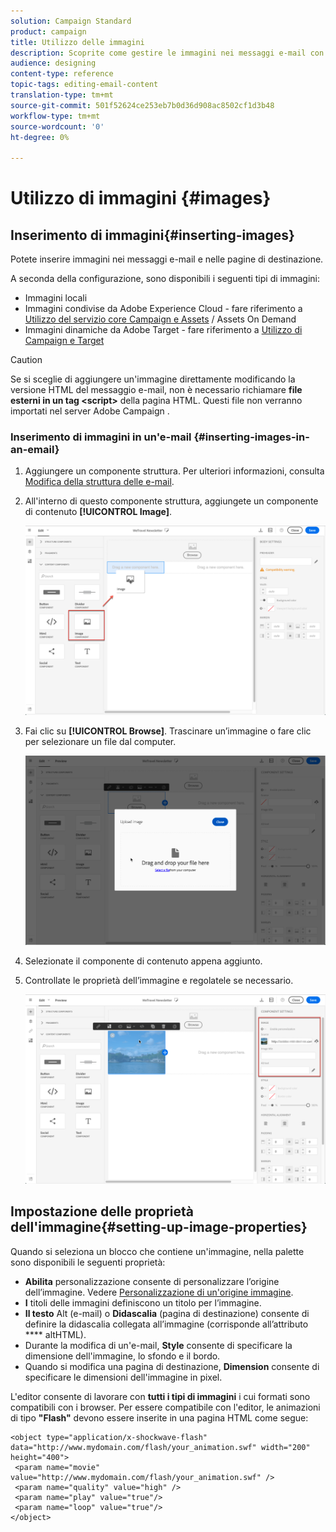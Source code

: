 ```yaml
---
solution: Campaign Standard
product: campaign
title: Utilizzo delle immagini
description: Scoprite come gestire le immagini nei messaggi e-mail con Designer e-mail.
audience: designing
content-type: reference
topic-tags: editing-email-content
translation-type: tm+mt
source-git-commit: 501f52624ce253eb7b0d36d908ac8502cf1d3b48
workflow-type: tm+mt
source-wordcount: '0'
ht-degree: 0%

---
```



# Utilizzo di immagini {#images}

## Inserimento di immagini{#inserting-images}

Potete inserire immagini nei messaggi e-mail e nelle pagine di destinazione.

A seconda della configurazione, sono disponibili i seguenti tipi di immagini:

* Immagini locali
* Immagini condivise da Adobe Experience Cloud - fare riferimento a [Utilizzo del servizio core Campaign e Assets](../../integrating/using/working-with-campaign-and-assets-core-service.md) / Assets On Demand
* Immagini dinamiche da  Adobe Target - fare riferimento a [Utilizzo di Campaign e Target](../../integrating/using/about-campaign-target-integration.md)

>[!CAUTION]
>
>Se si sceglie di aggiungere un&#39;immagine direttamente modificando la versione HTML del messaggio e-mail, non è necessario richiamare **file esterni in un tag &lt;script>** della pagina HTML. Questi file non verranno importati nel server Adobe Campaign .

### Inserimento di immagini in un&#39;e-mail {#inserting-images-in-an-email}

1. Aggiungere un componente struttura. Per ulteriori informazioni, consulta [Modifica della struttura delle e-mail](../../designing/using/designing-from-scratch.md#defining-the-email-structure).
1. All&#39;interno di questo componente struttura, aggiungete un componente di contenuto **[!UICONTROL Image]**.

   ![](assets/des_insert_images_1.png)

1. Fai clic su **[!UICONTROL Browse]**. Trascinare un’immagine o fare clic per selezionare un file dal computer.

   ![](assets/des_insert_images_2.png)

1. Selezionate il componente di contenuto appena aggiunto.
1. Controllate le proprietà dell’immagine e regolatele se necessario.

   ![](assets/des_insert_images_3.png)

## Impostazione delle proprietà dell&#39;immagine{#setting-up-image-properties}

Quando si seleziona un blocco che contiene un&#39;immagine, nella palette sono disponibili le seguenti proprietà:

* **Abilita** personalizzazione consente di personalizzare l’origine dell’immagine. Vedere [Personalizzazione di un&#39;origine immagine](../../designing/using/personalization.md#personalizing-an-image-source).
* **I** titoli delle immagini definiscono un titolo per l’immagine.
* **Il testo**  Alt (e-mail) o  **Didascalia**  (pagina di destinazione) consente di definire la didascalia collegata all’immagine (corrisponde all’attributo  **** altHTML).
* Durante la modifica di un&#39;e-mail, **Style** consente di specificare la dimensione dell&#39;immagine, lo sfondo e il bordo.
* Quando si modifica una pagina di destinazione, **Dimension** consente di specificare le dimensioni dell&#39;immagine in pixel.

L&#39;editor consente di lavorare con **tutti i tipi di immagini** i cui formati sono compatibili con i browser. Per essere compatibile con l&#39;editor, le animazioni di tipo **&quot;Flash&quot;** devono essere inserite in una pagina HTML come segue:

```
<object type="application/x-shockwave-flash" data="http://www.mydomain.com/flash/your_animation.swf" width="200" height="400">
 <param name="movie" value="http://www.mydomain.com/flash/your_animation.swf" />
 <param name="quality" value="high" />
 <param name="play" value="true"/>
 <param name="loop" value="true"/> 
</object>
```

<!--
## Modifying images with the Adobe Creative SDK{#modifying-images-with-the-adobe-creative-sdk}

You can edit images and use a complete set of features powered by the Adobe Creative SDK to enhance your images directly in the content editor when editing emails or landing pages.

The image editor offers a powerful, full-featured image editing UI component that allows you to edit images and apply effects and frames, original high-quality stickers, beautiful overlays, fun features like tilt shift and color splash, pro-level adjustments and more.

To modify an image with the Adobe Creative SDK:

1. Select the image.
1. In the toolbar, click the Creative Cloud icon.

   ![](assets/des_creative_sdk_icon.png)

1. Select the tool you want to use through the icons on the top of the window to modify the image.

   ![](assets/email_designer_ccsdktoolbar.png)

1. Click **[!UICONTROL Save]** when modifications are done. The updated image is saved on Adobe Campaign server and ready to be used.

>[!NOTE]
>
>Tools offered in the image editor cannot be customized.
-->